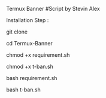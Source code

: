 
Termux Banner
#Script by Stevin Alex

Installation Step :

git clone 

cd Termux-Banner

chmod +x requirement.sh

chmod +x t-ban.sh

bash requirement.sh

bash t-ban.sh
